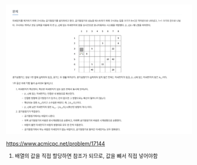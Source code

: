 ![스크린샷 2025-03-22 오후 4.30.48.png](%EC%8A%A4%ED%81%AC%EB%A6%B0%EC%83%B7%202025-03-22%20%EC%98%A4%ED%9B%84%204.30.48.png)

https://www.acmicpc.net/problem/17144

1. 배열의 값을 직접 할당하면 참조가 되므로, 값을 뺴서 직접 넣어야함 